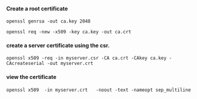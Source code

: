
#### Create a root certificate
```
openssl genrsa -out ca.key 2048

openssl req -new -x509 -key ca.key -out ca.crt
```

#### create a server certificate using the csr.
```
openssl x509 -req -in myserver.csr -CA ca.crt -CAkey ca.key -CAcreateserial -out myserver.crt
```

#### view the certificate

```
openssl x509  -in myserver.crt   -noout -text -nameopt sep_multiline
```
